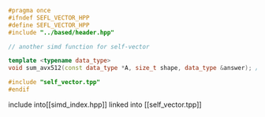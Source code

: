```cpp
#pragma once
#ifndef SEFL_VECTOR_HPP
#define SEFL_VECTOR_HPP
#include "../based/header.hpp"

// another simd function for self-vector

template <typename data_type>
void sum_avx512(const data_type *A, size_t shape, data_type &answer); // sum of vector

#include "self_vector.tpp"
#endif
```
include into[[simd_index.hpp]]
linked into [[self_vector.tpp]]